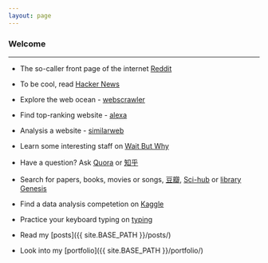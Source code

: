 ```yaml
---
layout: page
---
```


<h3>Welcome</h3>

------------------

- The so-caller front page of the internet [Reddit](https://www.reddit.com/r/programming/)

- To be cool, read [Hacker News](https://news.ycombinator.com)

- Explore the web ocean - [webscrawler](http://www.webcrawler.com)

- Find top-ranking website - [alexa](https://www.alexa.com/topsites)

- Analysis a website - [similarweb](https://www.similarweb.com/)

- Learn some interesting staff on [Wait But Why](http://waitbutwhy.com)

- Have a question? Ask [Quora](https://www.quora.com) or [知乎](https://www.zhihu.com)

- Search for papers, books, movies or songs, [豆瓣](https://www.douban.com), [Sci-hub](https://sci-hub.tw) or [library Genesis](http://gen.lib.rus.ec)

- Find a data analysis competetion on [Kaggle](https://www.kaggle.com)

- Practice your keyboard typing on [typing](https://www.typing.com/student)

- Read my [posts]({{ site.BASE_PATH }}/posts/) 

- Look into my [portfolio]({{ site.BASE_PATH }}/portfolio/)


